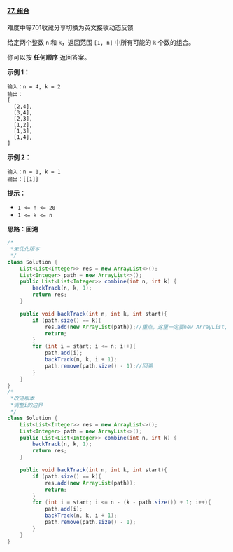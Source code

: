 #### [77. 组合](https://leetcode-cn.com/problems/combinations/)

难度中等701收藏分享切换为英文接收动态反馈

给定两个整数 `n` 和 `k`，返回范围 `[1, n]` 中所有可能的 `k` 个数的组合。

你可以按 **任何顺序** 返回答案。

 

**示例 1：**

```
输入：n = 4, k = 2
输出：
[
  [2,4],
  [3,4],
  [2,3],
  [1,2],
  [1,3],
  [1,4],
]
```

**示例 2：**

```
输入：n = 1, k = 1
输出：[[1]]
```

 

**提示：**

- `1 <= n <= 20`
- `1 <= k <= n`

**思路：回溯**

```java
/*  
 *未优化版本
 */
class Solution {
    List<List<Integer>> res = new ArrayList<>();
    List<Integer> path = new ArrayList<>();
    public List<List<Integer>> combine(int n, int k) {
        backTrack(n, k, 1);
        return res;
    }

    public void backTrack(int n, int k, int start){
        if (path.size() == k){
            res.add(new ArrayList(path));//重点，这里一定要new ArrayList,不然会报错
            return;
        }
        for (int i = start; i <= n; i++){
            path.add(i);
            backTrack(n, k, i + 1);
            path.remove(path.size() - 1);//回溯
        }
    }
}
/*  
 *改进版本
 *调整i的边界
 */
class Solution {
    List<List<Integer>> res = new ArrayList<>();
    List<Integer> path = new ArrayList<>();
    public List<List<Integer>> combine(int n, int k) {
        backTrack(n, k, 1);
        return res;
    }

    public void backTrack(int n, int k, int start){
        if (path.size() == k){
            res.add(new ArrayList(path));
            return;
        }
        for (int i = start; i <= n - (k - path.size()) + 1; i++){
            path.add(i);
            backTrack(n, k, i + 1);
            path.remove(path.size() - 1);
        }
    }
}

```

